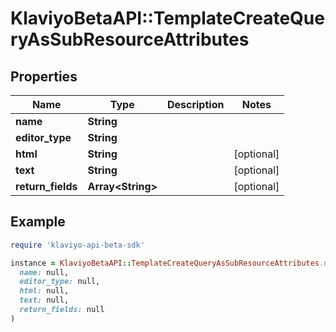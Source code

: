 # KlaviyoBetaAPI::TemplateCreateQueryAsSubResourceAttributes

## Properties

| Name | Type | Description | Notes |
| ---- | ---- | ----------- | ----- |
| **name** | **String** |  |  |
| **editor_type** | **String** |  |  |
| **html** | **String** |  | [optional] |
| **text** | **String** |  | [optional] |
| **return_fields** | **Array&lt;String&gt;** |  | [optional] |

## Example

```ruby
require 'klaviyo-api-beta-sdk'

instance = KlaviyoBetaAPI::TemplateCreateQueryAsSubResourceAttributes.new(
  name: null,
  editor_type: null,
  html: null,
  text: null,
  return_fields: null
)
```

